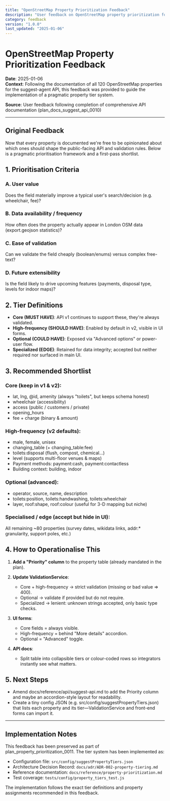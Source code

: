```yaml
---
title: "OpenStreetMap Property Prioritization Feedback"
description: "User feedback on OpenStreetMap property prioritization for suggest-agent API implementation"
category: feedback
version: "1.0.0"
last_updated: "2025-01-06"
---
```


# OpenStreetMap Property Prioritization Feedback

**Date**: 2025-01-06  
**Context**: Following the documentation of all 120 OpenStreetMap properties for the suggest-agent API, this feedback was provided to guide the implementation of a pragmatic property tier system.

**Source**: User feedback following completion of comprehensive API documentation (plan_docs_suggest_api_0010)

---

## Original Feedback

Now that every property is documented we're free to be opinionated about which ones should shape the public-facing API and validation rules. Below is a pragmatic prioritisation framework and a first-pass shortlist.

## 1. Prioritisation Criteria

### A. User value
Does the field materially improve a typical user's search/decision (e.g. wheelchair, fee)?

### B. Data availability / frequency
How often does the property actually appear in London OSM data (export.geojson statistics)?

### C. Ease of validation
Can we validate the field cheaply (boolean/enums) versus complex free-text?

### D. Future extensibility
Is the field likely to drive upcoming features (payments, disposal type, levels for indoor maps)?

## 2. Tier Definitions

- **Core (MUST HAVE)**: API v1 continues to support these, they're always validated.
- **High-frequency (SHOULD HAVE)**: Enabled by default in v2, visible in UI forms.
- **Optional (COULD HAVE)**: Exposed via "Advanced options" or power-user flow.
- **Specialized (EDGE)**: Retained for data integrity; accepted but neither required nor surfaced in main UI.

## 3. Recommended Shortlist

### Core (keep in v1 & v2):
- lat, lng, @id, amenity (always "toilets", but keeps schema honest)
- wheelchair (accessibility)
- access (public / customers / private)
- opening_hours
- fee + charge (binary & amount)

### High-frequency (v2 defaults):
- male, female, unisex
- changing_table (+ changing_table:fee)
- toilets:disposal (flush, compost, chemical…)
- level (supports multi-floor venues & maps)
- Payment methods: payment:cash, payment:contactless
- Building context: building, indoor

### Optional (advanced):
- operator, source, name, description
- toilets:position, toilets:handwashing, toilets:wheelchair
- layer, roof:shape, roof:colour (useful for 3-D mapping but niche)

### Specialised / edge (accept but hide in UI):
All remaining ~80 properties (survey dates, wikidata links, addr:* granularity, support poles, etc.)

## 4. How to Operationalise This

1. **Add a "Priority" column** to the property table (already mandated in the plan).

2. **Update ValidationService**:
   - Core + high-frequency → strict validation (missing or bad value ⇒ 400).
   - Optional → validate if provided but do not require.
   - Specialized → lenient: unknown strings accepted, only basic type checks.

3. **UI forms**:
   - Core fields = always visible.
   - High-frequency = behind "More details" accordion.
   - Optional = "Advanced" toggle.

4. **API docs**:
   - Split table into collapsible tiers or colour-coded rows so integrators instantly see what matters.

## 5. Next Steps

- Amend docs/reference/api/suggest-api.md to add the Priority column and maybe an accordion-style layout for readability.
- Create a tiny config JSON (e.g. src/config/suggestPropertyTiers.json) that lists each property and its tier—ValidationService and front-end forms can import it.

---

## Implementation Notes

This feedback has been preserved as part of plan_property_prioritization_0011. The tier system has been implemented as:
- Configuration file: `src/config/suggestPropertyTiers.json`
- Architecture Decision Record: `docs/adr/ADR-002-property-tiering.md`
- Reference documentation: `docs/reference/property-prioritization.md`
- Test coverage: `tests/config/property_tiers_test.js`

The implementation follows the exact tier definitions and property assignments recommended in this feedback.